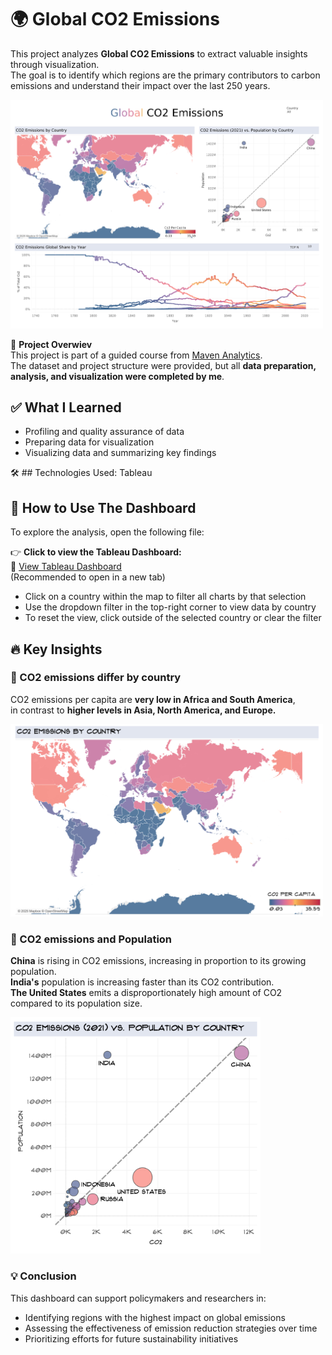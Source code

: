 # 🌍 Global CO2 Emissions
This project analyzes **Global CO2 Emissions** to extract valuable insights through visualization.    
The goal is to identify which regions are the primary contributors to carbon emissions and understand their impact over the last 250 years.  

 <img src="Dasboard image.png" alt="Accommodation Number" width="500">

🚀 **Project Overwiev**  
This project is part of a guided course from [Maven Analytics](https://www.mavenanalytics.io/).  
The dataset and project structure were provided, but all **data preparation, analysis, and visualization were completed by me**.

## ✅ What I Learned
- Profiling and quality assurance of data
- Preparing data for visualization
- Visualizing data and summarizing key findings

🛠️ ## Technologies Used:
Tableau

## 🔎 How to Use The Dashboard

To explore the analysis, open the following file:

👉 **Click to view the Tableau Dashboard:**  
🔗 [View Tableau Dashboard](https://public.tableau.com/app/profile/oga.buriakova/viz/CO2Emissions_17400307514980/Dashboard1?publish=yes)  
(Recommended to open in a new tab)  
- Click on a country within the map to filter all charts by that selection
- Use the dropdown filter in the top-right corner to view data by country
- To reset the view, click outside of the selected country or clear the filter



## 🔥 Key Insights
### 🔹 CO2 emissions differ by country 
CO2 emissions per capita are **very low in Africa and South America**,  
in contrast to **higher levels in Asia, North America, and Europe.**

<img src="im_1.png" alt="Accommodation Number" width="500">

### 🔹 CO2 emissions and Population
**China** is rising in CO2 emissions, increasing in proportion to its growing population.   
**India's** population is increasing faster than its CO2 contribution.    
**The United States** emits a disproportionately high amount of CO2 compared to its population size.

<img src="im_2.png" alt="Accommodation Number" width="400">


### :bulb: Conclusion 
This dashboard can support policymakers and researchers in:
- Identifying regions with the highest impact on global emissions
- Assessing the effectiveness of emission reduction strategies over time
- Prioritizing efforts for future sustainability initiatives
